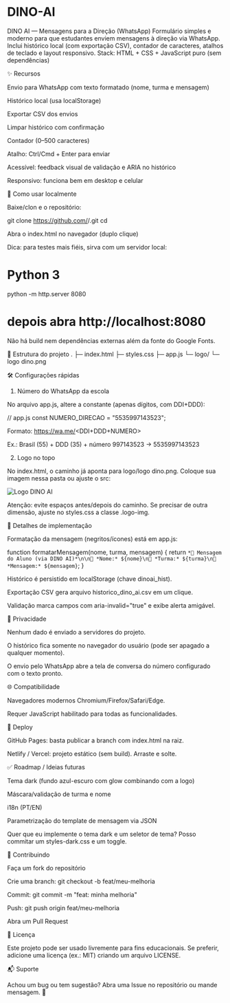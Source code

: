 # DINO-AI
DINO AI — Mensagens para a Direção (WhatsApp)  Formulário simples e moderno para que estudantes enviem mensagens à direção via WhatsApp. Inclui histórico local (com exportação CSV), contador de caracteres, atalhos de teclado e layout responsivo.  Stack: HTML + CSS + JavaScript puro (sem dependências)

✨ Recursos

Envio para WhatsApp com texto formatado (nome, turma e mensagem)

Histórico local (usa localStorage)

Exportar CSV dos envios

Limpar histórico com confirmação

Contador (0–500 caracteres)

Atalho: Ctrl/Cmd + Enter para enviar

Acessível: feedback visual de validação e ARIA no histórico

Responsivo: funciona bem em desktop e celular

🔧 Como usar localmente

Baixe/clon e o repositório:

git clone https://github.com/<seu-usuario>/<seu-repo>.git
cd <seu-repo>


Abra o index.html no navegador (duplo clique)

Dica: para testes mais fiéis, sirva com um servidor local:

# Python 3
python -m http.server 8080
# depois abra http://localhost:8080


Não há build nem dependências externas além da fonte do Google Fonts.

📁 Estrutura do projeto
.
├─ index.html
├─ styles.css
├─ app.js
└─ logo/
   └─ logo dino.png

🛠️ Configurações rápidas
1) Número do WhatsApp da escola

No arquivo app.js, altere a constante (apenas dígitos, com DDI+DDD):

// app.js
const NUMERO_DIRECAO = "5535997143523";


Formato: https://wa.me/<DDI+DDD+NUMERO>

Ex.: Brasil (55) + DDD (35) + número 997143523 → 5535997143523

2) Logo no topo

No index.html, o caminho já aponta para logo/logo dino.png.
Coloque sua imagem nessa pasta ou ajuste o src:

<img src="logo/logo dino.png" alt="Logo DINO AI" class="logo-img">


Atenção: evite espaços antes/depois do caminho.
Se precisar de outra dimensão, ajuste no styles.css a classe .logo-img.

🧩 Detalhes de implementação

Formatação da mensagem (negritos/ícones) está em app.js:

function formatarMensagem(nome, turma, mensagem) {
  return `*📩 Mensagem do Aluno (via DINO AI)*\n\n👤 *Nome:* ${nome}\n🏫 *Turma:* ${turma}\n💬 *Mensagem:* ${mensagem}`;
}


Histórico é persistido em localStorage (chave dinoai_hist).

Exportação CSV gera arquivo historico_dino_ai.csv em um clique.

Validação marca campos com aria-invalid="true" e exibe alerta amigável.

🔐 Privacidade

Nenhum dado é enviado a servidores do projeto.

O histórico fica somente no navegador do usuário (pode ser apagado a qualquer momento).

O envio pelo WhatsApp abre a tela de conversa do número configurado com o texto pronto.

🌐 Compatibilidade

Navegadores modernos Chromium/Firefox/Safari/Edge.

Requer JavaScript habilitado para todas as funcionalidades.

🚀 Deploy

GitHub Pages: basta publicar a branch com index.html na raiz.

Netlify / Vercel: projeto estático (sem build). Arraste e solte.

✅ Roadmap / Ideias futuras

Tema dark (fundo azul-escuro com glow combinando com a logo)

Máscara/validação de turma e nome

i18n (PT/EN)

Parametrização do template de mensagem via JSON

Quer que eu implemente o tema dark e um seletor de tema? Posso commitar um styles-dark.css e um toggle.

🤝 Contribuindo

Faça um fork do repositório

Crie uma branch: git checkout -b feat/meu-melhoria

Commit: git commit -m "feat: minha melhoria"

Push: git push origin feat/meu-melhoria

Abra um Pull Request

📄 Licença

Este projeto pode ser usado livremente para fins educacionais.
Se preferir, adicione uma licença (ex.: MIT) criando um arquivo LICENSE.

📬 Suporte

Achou um bug ou tem sugestão?
Abra uma Issue no repositório ou mande mensagem. 💚
